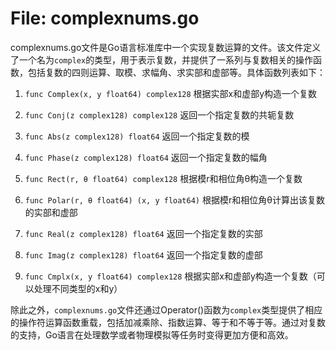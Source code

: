 # File: complexnums.go

complexnums.go文件是Go语言标准库中一个实现复数运算的文件。该文件定义了一个名为`complex`的类型，用于表示复数，并提供了一系列与复数相关的操作函数，包括复数的四则运算、取模、求幅角、求实部和虚部等。具体函数列表如下：

1. `func Complex(x, y float64) complex128`
   根据实部x和虚部y构造一个复数

2. `func Conj(z complex128) complex128`
   返回一个指定复数的共轭复数

3. `func Abs(z complex128) float64`
   返回一个指定复数的模

4. `func Phase(z complex128) float64`
   返回一个指定复数的幅角

5. `func Rect(r, θ float64) complex128`
   根据模r和相位角θ构造一个复数

6. `func Polar(r, θ float64) (x, y float64)`
   根据模r和相位角θ计算出该复数的实部和虚部

7. `func Real(z complex128) float64`
   返回一个指定复数的实部

8. `func Imag(z complex128) float64`
   返回一个指定复数的虚部

9. `func Cmplx(x, y float64) complex128`
   根据实部x和虚部y构造一个复数（可以处理不同类型的x和y）

除此之外，`complexnums.go`文件还通过Operator()函数为`complex`类型提供了相应的操作符运算函数重载，包括加减乘除、指数运算、等于和不等于等。通过对复数的支持，Go语言在处理数学或者物理模拟等任务时变得更加方便和高效。

